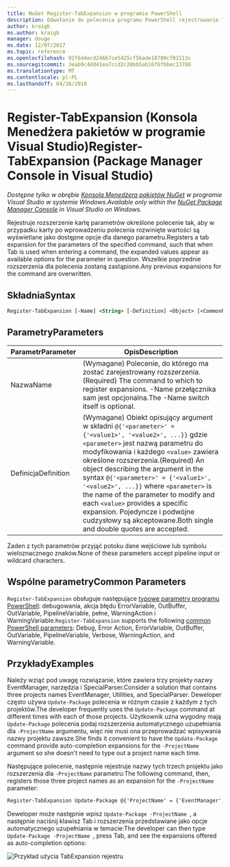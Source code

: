 ```yaml
---
title: NuGet Register-TabExpansion w programie PowerShell
description: Odwołanie do polecenia programu PowerShell rejestrowanie TabExpansion w konsoli Menedżera pakietów NuGet w programie Visual Studio.
author: kraigb
ms.author: kraigb
manager: douge
ms.date: 12/07/2017
ms.topic: reference
ms.openlocfilehash: 02f6d4ecd246b7ce5425cf56ade10789cf03113c
ms.sourcegitcommit: 3eab9c4dd41ea7ccd2c28bb5ab16f6fbbec13708
ms.translationtype: MT
ms.contentlocale: pl-PL
ms.lasthandoff: 04/26/2018
---
```

# <a name="register-tabexpansion-package-manager-console-in-visual-studio"></a><span data-ttu-id="bba08-103">Register-TabExpansion (Konsola Menedżera pakietów w programie Visual Studio)</span><span class="sxs-lookup"><span data-stu-id="bba08-103">Register-TabExpansion (Package Manager Console in Visual Studio)</span></span>

<span data-ttu-id="bba08-104">*Dostępne tylko w obrębie [Konsola Menedżera pakietów NuGet](package-manager-console.md) w programie Visual Studio w systemie Windows.*</span><span class="sxs-lookup"><span data-stu-id="bba08-104">*Available only within the [NuGet Package Manager Console](package-manager-console.md) in Visual Studio on Windows.*</span></span>

<span data-ttu-id="bba08-105">Rejestruje rozszerzenie kartę parametrów określone polecenie tak, aby w przypadku karty po wprowadzeniu polecenia rozwinięte wartości są wyświetlane jako dostępne opcje dla danego parametru.</span><span class="sxs-lookup"><span data-stu-id="bba08-105">Registers a tab expansion for the parameters of the specified command, such that when Tab is used when entering a command, the expanded values appear as available options for the parameter in question.</span></span> <span data-ttu-id="bba08-106">Wszelkie poprzednie rozszerzenia dla polecenia zostaną zastąpione.</span><span class="sxs-lookup"><span data-stu-id="bba08-106">Any previous expansions for the command are overwritten.</span></span>

## <a name="syntax"></a><span data-ttu-id="bba08-107">Składnia</span><span class="sxs-lookup"><span data-stu-id="bba08-107">Syntax</span></span>

```ps
Register-TabExpansion [-Name] <String> [-Definition] <Object> [<CommonParameters>]
```

## <a name="parameters"></a><span data-ttu-id="bba08-108">Parametry</span><span class="sxs-lookup"><span data-stu-id="bba08-108">Parameters</span></span>

| <span data-ttu-id="bba08-109">Parametr</span><span class="sxs-lookup"><span data-stu-id="bba08-109">Parameter</span></span> | <span data-ttu-id="bba08-110">Opis</span><span class="sxs-lookup"><span data-stu-id="bba08-110">Description</span></span> |
| --- | --- |
| <span data-ttu-id="bba08-111">Nazwa</span><span class="sxs-lookup"><span data-stu-id="bba08-111">Name</span></span> | <span data-ttu-id="bba08-112">(Wymagane) Polecenie, do którego ma zostać zarejestrowany rozszerzenia.</span><span class="sxs-lookup"><span data-stu-id="bba08-112">(Required) The command to which to register expansions.</span></span> <span data-ttu-id="bba08-113">-Name przełącznika sam jest opcjonalna.</span><span class="sxs-lookup"><span data-stu-id="bba08-113">The -Name switch itself is optional.</span></span> |
| <span data-ttu-id="bba08-114">Definicja</span><span class="sxs-lookup"><span data-stu-id="bba08-114">Definition</span></span> | <span data-ttu-id="bba08-115">(Wymagane) Obiekt opisujący argument w składni `@{'<parameter>' = {'<value1>', '<value2>', ...}}` gdzie `<parameter>` jest nazwą parametru do modyfikowania i każdego `<value>` zawiera określone rozszerzenia.</span><span class="sxs-lookup"><span data-stu-id="bba08-115">(Required) An object describing the argument in the syntax `@{'<parameter>' = {'<value1>', '<value2>', ...}}` where `<parameter>` is the name of the parameter to modify and each `<value>` provides a specific expansion.</span></span> <span data-ttu-id="bba08-116">Pojedyncze i podwójne cudzysłowy są akceptowane.</span><span class="sxs-lookup"><span data-stu-id="bba08-116">Both single and double quotes are accepted.</span></span> |

<span data-ttu-id="bba08-117">Żaden z tych parametrów przyjąć potoku dane wejściowe lub symbolu wieloznacznego znaków.</span><span class="sxs-lookup"><span data-stu-id="bba08-117">None of these parameters accept pipeline input or wildcard characters.</span></span>

## <a name="common-parameters"></a><span data-ttu-id="bba08-118">Wspólne parametry</span><span class="sxs-lookup"><span data-stu-id="bba08-118">Common Parameters</span></span>

<span data-ttu-id="bba08-119">`Register-TabExpansion` obsługuje następujące [typowe parametry programu PowerShell](http://go.microsoft.com/fwlink/?LinkID=113216): debugowania, akcja błędu ErrorVariable, OutBuffer, OutVariable, PipelineVariable, pełne, WarningAction i WarningVariable.</span><span class="sxs-lookup"><span data-stu-id="bba08-119">`Register-TabExpansion` supports the following [common PowerShell parameters](http://go.microsoft.com/fwlink/?LinkID=113216): Debug, Error Action, ErrorVariable, OutBuffer, OutVariable, PipelineVariable, Verbose, WarningAction, and WarningVariable.</span></span>

## <a name="examples"></a><span data-ttu-id="bba08-120">Przykłady</span><span class="sxs-lookup"><span data-stu-id="bba08-120">Examples</span></span>

<span data-ttu-id="bba08-121">Należy wziąć pod uwagę rozwiązanie, które zawiera trzy projekty nazwy EventManager, narzędzia i SpecialParser.</span><span class="sxs-lookup"><span data-stu-id="bba08-121">Consider a solution that contains three projects names EventManager, Utilities, and SpecialParser.</span></span> <span data-ttu-id="bba08-122">Deweloper często używa `Update-Package` polecenia w różnym czasie z każdym z tych projektów.</span><span class="sxs-lookup"><span data-stu-id="bba08-122">The developer frequently uses the `Update-Package` command at different times with each of those projects.</span></span> <span data-ttu-id="bba08-123">Użytkownik uzna wygodny mają `Update-Package` polecenia podaj rozszerzenia automatycznego uzupełniania dla `-ProjectName` argumentu, więc nie musi ona przeprowadzać wpisywania nazwy projektu zawsze.</span><span class="sxs-lookup"><span data-stu-id="bba08-123">She finds it convenient to have the `Update-Package` command provide auto-completion expansions for the `-ProjectName` argument so she doesn't need to type out a project name each time.</span></span> 

<span data-ttu-id="bba08-124">Następujące polecenie, następnie rejestruje nazwy tych trzech projektu jako rozszerzenia dla `-ProjectName` parametru:</span><span class="sxs-lookup"><span data-stu-id="bba08-124">The following command, then, registers those three project names as an expansion for the `-ProjectName` parameter:</span></span>

```ps
Register-TabExpansion Update-Package @{'ProjectName' = {'EventManager', 'Utilities', 'SpecialParser'}}    
```

<span data-ttu-id="bba08-125">Deweloper może następnie wpisz `Update-Package -ProjectName `, a następnie naciśnij klawisz Tab i rozszerzenia przedstawiane jako opcje automatycznego uzupełniania w temacie:</span><span class="sxs-lookup"><span data-stu-id="bba08-125">The developer can then type `Update-Package -ProjectName `, press Tab, and see the expansions offered as auto-completion options:</span></span>

![Przykład użycia TabExpansion rejestru](media/Register-TabExpansion-Example.png)
